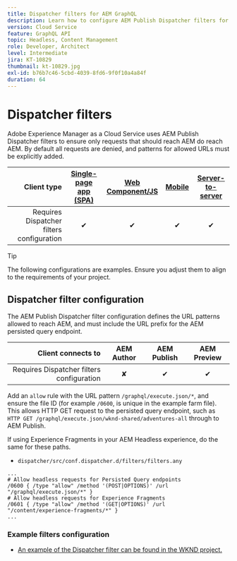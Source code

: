 ```yaml
---
title: Dispatcher filters for AEM GraphQL
description: Learn how to configure AEM Publish Dispatcher filters for use with AEM GraphQL.
version: Cloud Service
feature: GraphQL API
topic: Headless, Content Management
role: Developer, Architect
level: Intermediate
jira: KT-10829
thumbnail: kt-10829.jpg
exl-id: b76b7c46-5cbd-4039-8fd6-9f0f10a4a84f
duration: 64
---
```

# Dispatcher filters 

Adobe Experience Manager as a Cloud Service uses AEM Publish Dispatcher filters to ensure only requests that should reach AEM do reach AEM. By default all requests are denied, and patterns for allowed URLs must be explicitly added.

| Client type                               | [Single-page app (SPA)](../spa.md) | [Web Component/JS](../web-component.md) | [Mobile](../mobile.md)    | [Server-to-server](../server-to-server.md) |
|------------------------------------------:|:---------------------:|:----------------:|:---------:|:----------------:|
| Requires Dispatcher filters configuration | &#10004;              | &#10004;         | &#10004;  | &#10004;         |

>[!TIP]
>
> The following configurations are examples. Ensure you adjust them to align to the requirements of your project.

## Dispatcher filter configuration

The AEM Publish Dispatcher filter configuration defines the URL patterns allowed to reach AEM, and must include the URL prefix for the AEM persisted query endpoint.

| Client connects to                        | AEM Author | AEM Publish   | AEM Preview   |
|------------------------------------------:|:----------:|:-------------:|:-------------:|
| Requires Dispatcher filters configuration | &#10008;   | &#10004;      | &#10004;      | 

Add an `allow` rule with the URL pattern `/graphql/execute.json/*`, and ensure the file ID (for example `/0600`, is unique in the example farm file). 
This allows HTTP GET request to the persisted query endpoint, such as `HTTP GET /graphql/execute.json/wknd-shared/adventures-all` through to AEM Publish.

If using Experience Fragments in your AEM Headless experience, do the same for these paths.

+ `dispatcher/src/conf.dispatcher.d/filters/filters.any`

```
...
# Allow headless requests for Persisted Query endpoints
/0600 { /type "allow" /method '(POST|OPTIONS)' /url "/graphql/execute.json/*" }
# Allow headless requests for Experience Fragments
/0601 { /type "allow" /method '(GET|OPTIONS)' /url "/content/experience-fragments/*" }
...
```

### Example filters configuration

+ [An example of the Dispatcher filter can be found in the WKND project.](https://github.com/adobe/aem-guides-wknd/blob/main/dispatcher/src/conf.dispatcher.d/filters/filters.any#L28)
